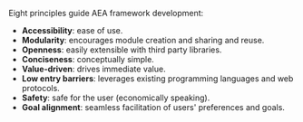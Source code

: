 Eight principles guide AEA framework development:

* **Accessibility**: ease of use.
* **Modularity**: encourages module creation and sharing and reuse.
* **Openness**: easily extensible with third party libraries.
* **Conciseness**: conceptually simple.
* **Value-driven**: drives immediate value.
* **Low entry barriers**: leverages existing programming languages and web protocols.
* **Safety**: safe for the user (economically speaking).     
* **Goal alignment**: seamless facilitation of users' preferences and goals.

<br />